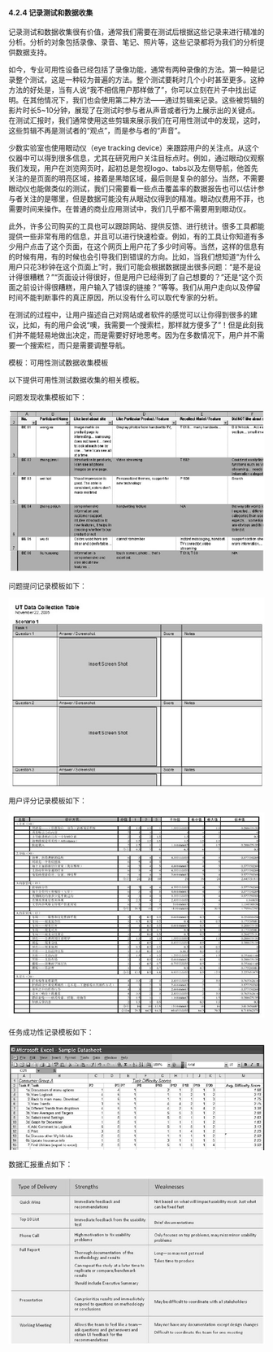 #### 4.2.4 记录测试和数据收集

记录测试和数据收集很有价值，通常我们需要在测试后根据这些记录来进行精准的分析。分析的对象包括录像、录音、笔记、照片等，这些记录都将为我们的分析提供数据支持。

如今，专业可用性设备已经包括了录像功能，通常有两种录像的方法。第一种是记录整个测试，这是一种较为普遍的方法。整个测试要耗时几个小时甚至更多。这种方法的好处是，当有人说“我不相信用户那样做了”，你可以立刻在片子中找出证明。在其他情况下，我们也会使用第二种方法——通过剪辑来记录。这些被剪辑的影片时长5~10分钟，展现了在测试时参与者从声音或者行为上展示出的关键点。在测试汇报时，我们通常使用这些剪辑来展示我们在可用性测试中的发现，这时，这些剪辑不再是测试者的“观点”，而是参与者的“声音”。

少数实验室也使用眼动仪（eye tracking device）来跟踪用户的关注点。从这个仪器中可以得到很多信息，尤其在研究用户关注目标点时。例如，通过眼动仪观察我们发现，用户在浏览网页时，起初总是忽视logo、tabs以及左侧导航，他首先关注的是页面的明亮区域，接着是黑暗区域，最后则是复杂的部分。当然，不需要眼动仪也能做类似的测试，我们只需要看一些点击覆盖率的数据报告也可以估计参与者关注的是哪里，但是数据可能没有从眼动仪得到的精准。眼动仪费用不菲，也需要时间来操作。在普通的商业应用测试中，我们几乎都不需要用到眼动仪。

此外，许多公司购买的工具也可以跟踪网站、提供反馈、进行统计。很多工具都能提供一些非常有用的信息，并且可以进行快速检查。例如，有的工具让你知道有多少用户点击了这个页面，在这个网页上用户花了多少时间等。当然，这样的信息有的时候有用，有的时候也会引导我们到错误的方向。比如，当我们想知道“为什么用户只花3秒钟在这个页面上”时，我们可能会根据数据提出很多问题：“是不是设计得很糟糕？”“页面设计得很好，但是用户已经得到了自己想要的？”还是“这个页面之前设计得很糟糕，用户输入了错误的链接？”等等。我们从用户走向以及停留时间不能判断事件的真正原因，所以没有什么可以取代专家的分析。

在测试的过程中，让用户描述自己对网站或者软件的感觉可以让你得到很多的建议，比如，有的用户会说“噢，我需要一个搜索栏，那样就方便多了”！但是此刻我们并不能轻易地做出决定，而是需要好好地思考。因为在多数情况下，用户并不需要一个搜索栏，而只是需要调整导航。

模板：可用性测试数据收集模板

以下提供可用性测试数据收集的相关模板。

问题发现收集模板如下：

![](images/image01341_jpeg)

问题提问记录模板如下：

![](images/image01342_jpeg)

用户评分记录模板如下：

![](images/image01343_jpeg)

任务成功性记录模板如下：

![](images/image01344_jpeg)

数据汇报重点如下：

![](images/image01345_jpeg)
